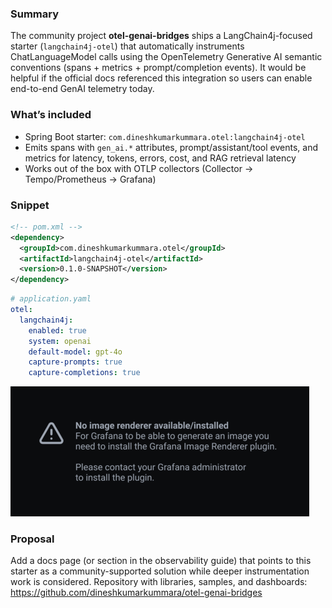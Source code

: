 ### Summary
The community project **otel-genai-bridges** ships a LangChain4j-focused starter (`langchain4j-otel`) that automatically instruments ChatLanguageModel calls using the OpenTelemetry Generative AI semantic conventions (spans + metrics + prompt/completion events). It would be helpful if the official docs referenced this integration so users can enable end-to-end GenAI telemetry today.

### What’s included
- Spring Boot starter: `com.dineshkumarkummara.otel:langchain4j-otel`
- Emits spans with `gen_ai.*` attributes, prompt/assistant/tool events, and metrics for latency, tokens, errors, cost, and RAG retrieval latency
- Works out of the box with OTLP collectors (Collector → Tempo/Prometheus → Grafana)

### Snippet
```xml
<!-- pom.xml -->
<dependency>
  <groupId>com.dineshkumarkummara.otel</groupId>
  <artifactId>langchain4j-otel</artifactId>
  <version>0.1.0-SNAPSHOT</version>
</dependency>
```

```yaml
# application.yaml
otel:
  langchain4j:
    enabled: true
    system: openai
    default-model: gpt-4o
    capture-prompts: true
    capture-completions: true
```

![Grafana latency panel](https://github.com/dineshkumarkummara/otel-genai-bridges/raw/main/docs/screenshots/grafana-latency.png)

### Proposal
Add a docs page (or section in the observability guide) that points to this starter as a community-supported solution while deeper instrumentation work is considered. Repository with libraries, samples, and dashboards: https://github.com/dineshkumarkummara/otel-genai-bridges
